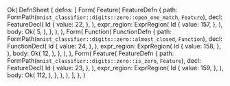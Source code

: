 Ok(
    DefnSheet {
        defns: [
            Form(
                Feature(
                    FeatureDefn {
                        path: FormPath(`mnist_classifier::digits::zero::open_one_match`, `Feature`),
                        decl: FeatureDecl(
                            Id {
                                value: 22,
                            },
                        ),
                        expr_region: ExprRegion(
                            Id {
                                value: 157,
                            },
                        ),
                        body: Ok(
                            5,
                        ),
                    },
                ),
            ),
            Form(
                Function(
                    FunctionDefn {
                        path: FormPath(`mnist_classifier::digits::zero::almost_closed`, `Function`),
                        decl: FunctionDecl(
                            Id {
                                value: 24,
                            },
                        ),
                        expr_region: ExprRegion(
                            Id {
                                value: 158,
                            },
                        ),
                        body: Ok(
                            12,
                        ),
                    },
                ),
            ),
            Form(
                Feature(
                    FeatureDefn {
                        path: FormPath(`mnist_classifier::digits::zero::is_zero`, `Feature`),
                        decl: FeatureDecl(
                            Id {
                                value: 23,
                            },
                        ),
                        expr_region: ExprRegion(
                            Id {
                                value: 159,
                            },
                        ),
                        body: Ok(
                            112,
                        ),
                    },
                ),
            ),
        ],
    },
)